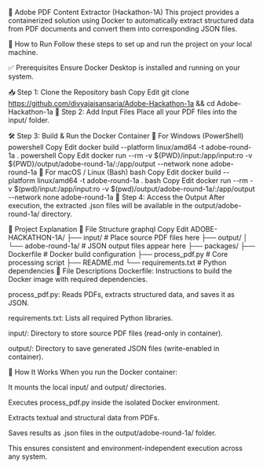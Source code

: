 📄 Adobe PDF Content Extractor (Hackathon-1A)
This project provides a containerized solution using Docker to automatically extract structured data from PDF documents and convert them into corresponding JSON files.

🚀 How to Run
Follow these steps to set up and run the project on your local machine.

✅ Prerequisites
Ensure Docker Desktop is installed and running on your system.

📥 Step 1: Clone the Repository
bash
Copy
Edit
git clone https://github.com/divyajaisansaria/Adobe-Hackathon-1a && cd Adobe-Hackathon-1a
📂 Step 2: Add Input Files
Place all your PDF files into the input/ folder.

🛠️ Step 3: Build & Run the Docker Container
🔷 For Windows (PowerShell)
powershell
Copy
Edit
docker build --platform linux/amd64 -t adobe-round-1a .
powershell
Copy
Edit
docker run --rm -v ${PWD}/input:/app/input:ro -v ${PWD}/output/adobe-round-1a/:/app/output --network none adobe-round-1a
🔶 For macOS / Linux (Bash)
bash
Copy
Edit
docker build --platform linux/amd64 -t adobe-round-1a .
bash
Copy
Edit
docker run --rm -v $(pwd)/input:/app/input:ro -v $(pwd)/output/adobe-round-1a/:/app/output --network none adobe-round-1a
📁 Step 4: Access the Output
After execution, the extracted .json files will be available in the output/adobe-round-1a/ directory.

🧠 Project Explanation
📁 File Structure
graphql
Copy
Edit
ADOBE-HACKATHON-1A/
├── input/                  # Place source PDF files here
├── output/
│   └── adobe-round-1a/     # JSON output files appear here
├── packages/
├── Dockerfile              # Docker build configuration
├── process_pdf.py          # Core processing script
├── README.md
└── requirements.txt        # Python dependencies
📄 File Descriptions
Dockerfile: Instructions to build the Docker image with required dependencies.

process_pdf.py: Reads PDFs, extracts structured data, and saves it as JSON.

requirements.txt: Lists all required Python libraries.

input/: Directory to store source PDF files (read-only in container).

output/: Directory to save generated JSON files (write-enabled in container).

🔄 How It Works
When you run the Docker container:

It mounts the local input/ and output/ directories.

Executes process_pdf.py inside the isolated Docker environment.

Extracts textual and structural data from PDFs.

Saves results as .json files in the output/adobe-round-1a/ folder.

This ensures consistent and environment-independent execution across any system.